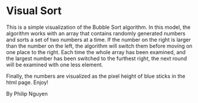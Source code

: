 # Visual Sort

This is a simple visualization of the Bubble Sort algorithm. In this model, the algorithm works with an array that contains randomly generated numbers and sorts a set of two numbers at a time. If the number on the right is larger than the number on the left, the algorithm will switch them before moving on one place to the right. Each time the whole array has been examined, and the largest number has been switched to the furthest right, the next round will be examined with one less element.

Finally, the numbers are visualized as the pixel height of blue sticks in the html page. Enjoy!

By Philip Nguyen
